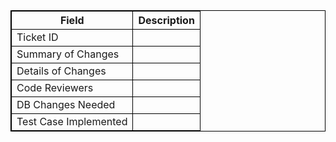 | Field       | Description                |
|-------------|----------------------------|
| Ticket ID             ||
| Summary of Changes    ||
| Details of Changes    ||
| Code Reviewers        ||
| DB Changes Needed     ||
| Test Case Implemented ||

<style>
table {
    border: 1px solid black;
}
th, td {
    border: 1px solid black;
}
</style>